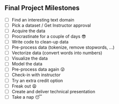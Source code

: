 Final Project Milestones
------

- [ ] Find an interesting text domain 
- [ ] Pick a dataset / Get Instructor approval 
- [ ] Acquire the data 
- [ ] Procrastinate for a couple of days 😎 
- [ ] Write code to clean-up data 
- [ ] Pre-process data (tokenize, remove stopwords, ...) 
- [ ] Vectorize data (convert words into numbers)  
- [ ] Visualize the data 
- [ ] Model the data 
- [ ] Pre-process data again 😜
- [ ] Check-in with instructor 
- [ ] Try an extra credit option 
- [ ] Freak out 😩 
- [ ] Create and deliver technical presentation 
- [ ] Take a nap 😴 
